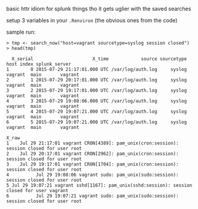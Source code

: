 basic httr idiom for splunk things tho it gets uglier with the saved searches

setup 3 variables in your `.Renviron` (the obvious ones from the code)

sample run:

    > tmp <- search_now("host=vagrant sourcetype=syslog session closed")
    > head(tmp)
    
      X_serial                      X_time            source sourcetype    host index splunk_server
    1        0 2015-07-29 21:17:01.000 UTC /var/log/auth.log     syslog vagrant  main       vagrant
    2        1 2015-07-29 20:17:01.000 UTC /var/log/auth.log     syslog vagrant  main       vagrant
    3        2 2015-07-29 19:17:01.000 UTC /var/log/auth.log     syslog vagrant  main       vagrant
    4        3 2015-07-29 19:08:06.000 UTC /var/log/auth.log     syslog vagrant  main       vagrant
    5        4 2015-07-29 19:07:21.000 UTC /var/log/auth.log     syslog vagrant  main       vagrant
    6        5 2015-07-29 19:07:21.000 UTC /var/log/auth.log     syslog vagrant  main       vagrant
                                                                                            X_raw
    1    Jul 29 21:17:01 vagrant CRON[4389]: pam_unix(cron:session): session closed for user root
    2    Jul 29 20:17:01 vagrant CRON[2962]: pam_unix(cron:session): session closed for user root
    3    Jul 29 19:17:01 vagrant CRON[1704]: pam_unix(cron:session): session closed for user root
    4          Jul 29 19:08:06 vagrant sudo: pam_unix(sudo:session): session closed for user root
    5 Jul 29 19:07:21 vagrant sshd[1167]: pam_unix(sshd:session): session closed for user vagrant
    6          Jul 29 19:07:21 vagrant sudo: pam_unix(sudo:session): session closed for user root